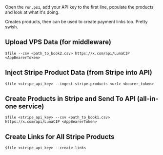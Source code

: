 Open the `run.ps1`, add your API key to the first line, populate the products and look at what it's doing.

Creates products, then can be used to create payment links too. Pretty swish.


## Upload VPS Data (for middleware)

`$file --csv <path_to_book2.csv> https://x.com/api/LunaCIP <AppBearerToken>`


## Inject Stripe Product Data (from Stripe into API)

`$file <stripe_api_key> --ingest-stripe-products <url> <bearer_token>`


## Create Products in Stripe and Send To API (all-in-one service)

`$file <stripe_api_key> --csv <path_to_book1.csv> https://x.com/api/LunaCIP <AppBearerToken>`

## Create Links for All Stripe Products

`$file <stripe_api_key> --create-links`

